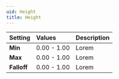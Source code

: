 ```yaml
---
uid: Height
title: Height
---
```


| Setting     | Values      | Description |
| :---------- | :---------- | :---------- |
| **Min**     | 0.00 - 1.00 | Lorem |
| **Max**     | 0.00 - 1.00 | Lorem |
| **Falloff** | 0.00 - 1.00 | Lorem |




